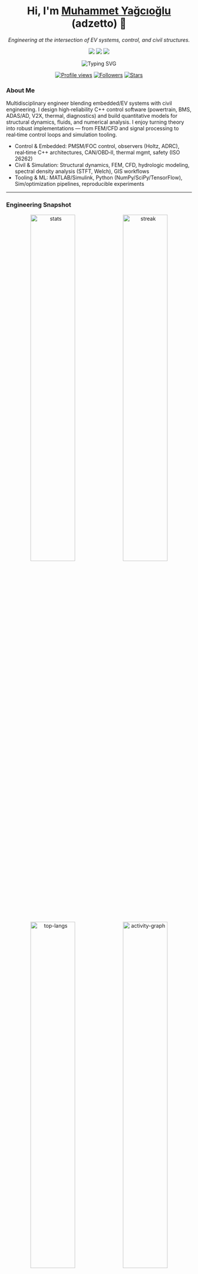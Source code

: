 <!-- GitHub Profile README for @adzetto -->
<div align="center">

<h1>Hi, I'm <a href="https://github.com/adzetto">Muhammet Yağcıoğlu</a> (adzetto) 👋</h1>
<i>Engineering at the intersection of EV systems, control, and civil structures.</i>

<p>
  <img src="https://img.shields.io/badge/Pronouns-he%2Fhim-0ea5e9?style=for-the-badge" />
  <img src="https://img.shields.io/badge/Location-İzmir-10b981?style=for-the-badge" />
  <img src="https://img.shields.io/badge/Education-İzmir%20Institute%20of%20Technology-8b5cf6?style=for-the-badge" />
</p>

<p>
  <img src="https://readme-typing-svg.herokuapp.com?font=Fira+Code&pause=1000&color=22C55E&center=true&vCenter=true&width=700&lines=Embedded+%26+EV+Software+%7C+C%2B%2B+%7C+Controls;Civil+Engineer+%7C+Simulation+%7C+Structural+%26+Fluid+Analysis;Autonomous+Driving+%7C+V2X+%7C+Energy+Management" alt="Typing SVG" />
</p>

<p>
  <a href="https://komarev.com/ghpvc/?username=adzetto&color=0e75b6&style=for-the-badge"><img src="https://komarev.com/ghpvc/?username=adzetto&style=for-the-badge&color=0e75b6" alt="Profile views" /></a>
  <a href="https://github.com/adzetto?tab=followers"><img src="https://img.shields.io/github/followers/adzetto?style=for-the-badge&color=22c55e" alt="Followers" /></a>
  <a href="https://github.com/adzetto"><img src="https://img.shields.io/github/stars/adzetto?affiliations=OWNER&style=for-the-badge&color=8b5cf6" alt="Stars" /></a>
</p>

</div>

<!-- (Top kept clean — no pinned cards) -->

### About Me

Multidisciplinary engineer blending embedded/EV systems with civil engineering. I design high‑reliability C++ control software (powertrain, BMS, ADAS/AD, V2X, thermal, diagnostics) and build quantitative models for structural dynamics, fluids, and numerical analysis. I enjoy turning theory into robust implementations — from FEM/CFD and signal processing to real‑time control loops and simulation tooling.

- Control & Embedded: PMSM/FOC control, observers (Holtz, ADRC), real‑time C++ architectures, CAN/OBD‑II, thermal mgmt, safety (ISO 26262)
- Civil & Simulation: Structural dynamics, FEM, CFD, hydrologic modeling, spectral density analysis (STFT, Welch), GIS workflows
- Tooling & ML: MATLAB/Simulink, Python (NumPy/SciPy/TensorFlow), Sim/optimization pipelines, reproducible experiments

---

### Engineering Snapshot

<div align="center">
  <img width="49%" src="https://github-readme-stats.vercel.app/api?username=adzetto&show_icons=true&theme=tokyonight" alt="stats" />
  <img width="49%" src="https://github-readme-streak-stats.herokuapp.com?user=adzetto&theme=tokyonight" alt="streak" />
  <img width="49%" src="https://github-readme-stats.vercel.app/api/top-langs/?username=adzetto&layout=compact&theme=tokyonight&langs_count=10" alt="top-langs" />
  <img width="49%" src="https://github-readme-activity-graph.vercel.app/graph?username=adzetto&theme=tokyo-night&radius=8" alt="activity-graph" />
</div>

---

### Tech & Tools

<p>
  <img src="https://img.shields.io/badge/C%2B%2B-00599C?style=for-the-badge&logo=c%2B%2B&logoColor=white" />
  <img src="https://img.shields.io/badge/CMake-064F8C?style=for-the-badge&logo=cmake&logoColor=white" />
  <img src="https://img.shields.io/badge/GCC-333?style=for-the-badge&logo=gnu&logoColor=white" />
  <img src="https://img.shields.io/badge/Clang-262D3A?style=for-the-badge&logo=llvm&logoColor=white" />
  <img src="https://img.shields.io/badge/CAN--Bus-0A0A0A?style=for-the-badge&logo=protocols.io&logoColor=white" />
  <img src="https://img.shields.io/badge/ISO%2026262-Safety-DC2626?style=for-the-badge" />
  <img src="https://img.shields.io/badge/CI%2FCD-GitHub%20Actions-2088FF?style=for-the-badge&logo=githubactions&logoColor=white" />
  <img src="https://img.shields.io/badge/MATLAB-0076A8?style=for-the-badge&logo=matlab&logoColor=white" />
  <img src="https://img.shields.io/badge/Simulink-FF7F00?style=for-the-badge&logo=mathworks&logoColor=white" />
  <img src="https://img.shields.io/badge/LaTeX-47A141?style=for-the-badge&logo=latex&logoColor=white" />
  <img src="https://img.shields.io/badge/Python-3776AB?style=for-the-badge&logo=python&logoColor=white" />
</p>

---

### CV

<div align="center">

<a href="https://raw.githubusercontent.com/adzetto/adzetto/main/cv/Muhammet_Yagcioglu_CV.pdf">
  <img src="https://img.shields.io/badge/Download%20CV-PDF-0A66C2?style=for-the-badge&logo=adobeacrobatreader&logoColor=white" alt="Download CV" />
</a>

</div>

---

### Connect

<div align="center">
  <table>
    <tr>
      <td align="center" width="120">
        <img src="https://cdn.simpleicons.org/googlemaps/10b981" width="22" alt="Location"/>
        <div><b>İzmir</b></div>
      </td>
      <td align="center" width="120">
        <img src="https://cdn.simpleicons.org/gnometerminal/0ea5e9" width="22" alt="Pronouns"/>
        <div><b>he / him</b></div>
      </td>
      <td align="center" width="220">
        <a href="mailto:muhammet.y.resmi@gmail.com">
          <img src="https://cdn.simpleicons.org/gmail/EA4335" width="22" alt="Gmail"/> <b>muhammet.y.resmi</b>
        </a>
        <div style="font-size: 11px; opacity: 0.8;">@gmail.com</div>
      </td>
      <td align="center" width="260">
        <a href="mailto:muhammetyagcioglu@std.iyte.edu.tr">
          <img src="https://cdn.simpleicons.org/minutemailer/2563EB" width="22" alt="Academic"/> <b>muhammetyagcioglu</b>
        </a>
        <div style="font-size: 11px; opacity: 0.8;">@std.iyte.edu.tr</div>
      </td>
    </tr>
    <tr>
      <td align="center" colspan="2">
        <a href="https://www.linkedin.com/in/muhammetyagcioglu">
          <img src="https://cdn.simpleicons.org/linkedin/0A66C2" width="22" alt="LinkedIn"/> <b>LinkedIn</b>
        </a>
      </td>
      <td align="center">
        <a href="https://math.stackexchange.com/users/988344/adzetto">
          <img src="https://cdn.simpleicons.org/stackexchange/1E5397" width="22" alt="Math.SE"/> <b>Math.SE</b>
        </a>
      </td>
      <td align="center">
        <a href="https://eodev.com/app/profile/4486426/">
          <img src="https://cdn.simpleicons.org/apacheairflow/0ea5e9" width="22" alt="eodev"/> <b>eodev</b>
        </a>
      </td>
    </tr>
  </table>
</div>

<div align="center">
  <img src="https://readme-typing-svg.herokuapp.com?font=Fira+Code&pause=1200&color=0EA5E9&center=true&vCenter=true&width=900&lines=From+models+to+machines%3A+math%E2%86%92code%E2%86%92control;Numerics%2C+signals%2C+and+systems+with+real‑time+constraints;I+love+elegant+engineering%2C+measurable+results%2C+and+hard+problems." alt="passion-typing" />
</div>

<sub>Built with ❤️ for EV, embedded, and civil engineering.</sub>

---

<!-- All Repositories panel intentionally removed for a cleaner profile -->

---

### Math Corner

Clarke–Park transforms (FOC basics):

$$
\begin{aligned}
\begin{bmatrix} i_\alpha \\ i_\beta \end{bmatrix} &= \frac{2}{3}
\begin{bmatrix}
1 & -\tfrac{1}{2} & -\tfrac{1}{2} \\
0 & \tfrac{\sqrt{3}}{2} & -\tfrac{\sqrt{3}}{2}
\end{bmatrix}
\begin{bmatrix} i_a \\ i_b \\ i_c \end{bmatrix},\\[6pt]
\begin{bmatrix} i_d \\ i_q \end{bmatrix} &=
\begin{bmatrix}
\cos\theta & \sin\theta \\
-\sin\theta & \cos\theta
\end{bmatrix}
\begin{bmatrix} i_\alpha \\ i_\beta \end{bmatrix}.
\end{aligned}
$$

Welch PSD estimate:

$$
\hat S_{xx}(f)=\frac{1}{K}\sum_{k=0}^{K-1}\frac{1}{U}\left|\,\mathcal{F}\{x_k[n]w[n]\}(f)\right|^2,\quad U=\frac{1}{N}\sum_{n=0}^{N-1}w^2[n].
$$

Incompressible Navier–Stokes (compact):

$$
\rho\,(\partial_t\mathbf{u}+\mathbf{u}\cdot\nabla\mathbf{u})=-\nabla p+\mu\,\nabla^2\mathbf{u}+\mathbf{f},\qquad \nabla\cdot\mathbf{u}=0.
$$

Linear elastostatics (weak form):

$$
\int_\Omega \boldsymbol{\varepsilon}(\mathbf{u}):\mathbf{C}:\boldsymbol{\varepsilon}(\mathbf{v})\,\mathrm{d}\Omega=\int_\Omega \mathbf{b}\cdot\mathbf{v}\,\mathrm{d}\Omega+\int_{\Gamma_t}\bar{\mathbf{t}}\cdot\mathbf{v}\,\mathrm{d}\Gamma\quad\forall\,\mathbf{v}\in V.
$$
